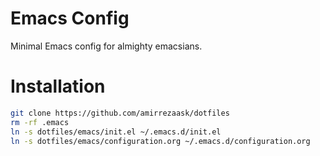 # Emacs Config
Minimal Emacs config for almighty emacsians.
# Installation
```bash 
git clone https://github.com/amirrezaask/dotfiles
rm -rf .emacs
ln -s dotfiles/emacs/init.el ~/.emacs.d/init.el
ln -s dotfiles/emacs/configuration.org ~/.emacs.d/configuration.org
```
